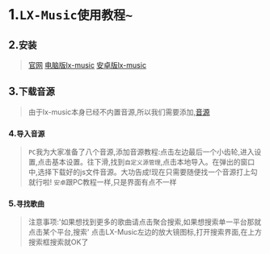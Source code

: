 # 1.`LX-Music使用教程~`


## 2.`安装`


> [官网](https://lxmusic.toside.cn/)
> [电脑版lx-music](https://www.123684.com/s/G6lMjv-gQU3A)
> [安卓版lx-music](https://ghproxy.cn/?q=https%3A%2F%2Fgithub.com%2Flyswhut%2Flx-music-mobile%2Freleases%2Fdownload%2Fv1.6.0%2Flx-music-mobile-v1.6.0-arm64-v8a.apk)


## 3.`下载音源`


> 由于lx-music本身已经不内置音源,所以我们需要添加,[音源](https://www.123684.com/s/G6lMjv-YQU3A)


### 4.`导入音源`


> `PC`我为大家准备了八个音源,添加音源教程:点击左边最后一个小齿轮,进入设置,点击基本设置。往下滑,找到`自定义源管理`,点击本地导入。在弹出的窗口中,选择下载好的js文件音源。大功告成!现在只需要随便找一个音源打上勾就行啦!
> `安卓`跟PC教程一样,只是界面有点不一样


### 5.`寻找歌曲`


> 注意事项:'如果想找到更多的歌曲请点击聚合搜索,如果想搜索单一平台那就点击某个平台,搜索'
> 点击LX-Music左边的放大镜图标,打开搜索界面,在上方搜索框搜索就OK了
